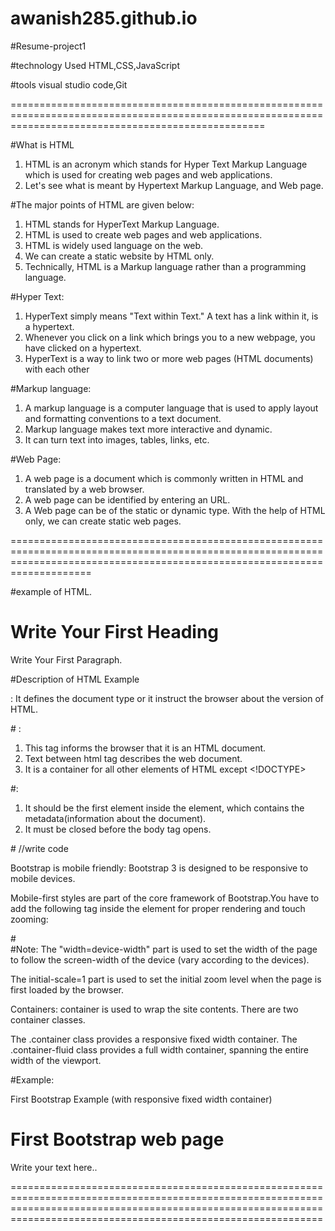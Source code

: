 # awanish285.github.io
#Resume-project1




#technology Used
HTML,CSS,JavaScript

#tools
visual studio code,Git

========================================================================================================================================================


#What is HTML
1) HTML is an acronym which stands for Hyper Text Markup Language which is used for creating web pages and web applications. 
2) Let's see what is meant by Hypertext Markup Language, and Web page.

#The major points of HTML are given below:


1) HTML stands for HyperText Markup Language.
2) HTML is used to create web pages and web applications.
3) HTML is widely used language on the web.
4) We can create a static website by HTML only.
5) Technically, HTML is a Markup language rather than a programming language.

#Hyper Text: 
1) HyperText simply means "Text within Text." A text has a link within it, is a hypertext. 
2) Whenever you click on a link which brings you to a new webpage, you have clicked on a hypertext. 
3) HyperText is a way to link two or more web pages (HTML documents) with each other


#Markup language: 
1) A markup language is a computer language that is used to apply layout and formatting conventions to a text document. 
2) Markup language makes text more interactive and dynamic. 
3) It can turn text into images, tables, links, etc.


#Web Page: 
1) A web page is a document which is commonly written in HTML and translated by a web browser. 
2) A web page can be identified by entering an URL. 
3) A Web page can be of the static or dynamic type. With the help of HTML only, we can create static web pages.

================================================================================================================================================================================

#example of HTML.

<!DOCTYPE>  
<html>  
<head>  
<title>Web page title</title>  
</head>  
<body>  
<h1>Write Your First Heading</h1>  
<p>Write Your First Paragraph.</p>  
</body>  
</html>


#Description of HTML Example

<!DOCTYPE>: It defines the document type or it instruct the browser about the version of HTML.

#<html > :

1) This tag informs the browser that it is an HTML document. 
2) Text between html tag describes the web document. 
3) It is a container for all other elements of HTML except <!DOCTYPE>


#<head>:

1) It should be the first element inside the <html> element, which contains the metadata(information about the document). 
2) It must be closed before the body tag opens.


#<title>:
 
1) As its name suggested, it is used to add title of that HTML page which appears at the top of the browser window. 
2) It must be placed inside the head tag and should close immediately. (Optional)


#<body> : 

1) Text between body tag describes the body content of the page that is visible to the end user. 
2) This tag contains the main content of the HTML document.

#<h1> : 

Text between <h1> tag describes the first level heading of the webpage.

#<p> : 

Text between <p> tag describes the paragraph of the webpage.



#Features of HTML

1) It is a very easy and simple language. It can be easily understood and modified.

2) It is very easy to make an effective presentation with HTML because it has a lot of formatting tags.

3) It is a markup language, so it provides a flexible way to design web pages along with the text.

4) It facilitates programmers to add a link on the web pages (by html anchor tag), so it enhances the interest of browsing of the user.

5) It is platform-independent because it can be displayed on any platform like Windows, Linux, and Macintosh, etc.

6) It facilitates the programmer to add Graphics, Videos, and Sound to the web pages which makes it more attractive and interactive.

7) HTML is a case-insensitive language, which means we can use tags either in lower-case or upper-case.


=================================================================================================================================================================================
#CSS:

The major points of CSS are given below:

1) CSS stands for Cascading Style Sheet.
2) CSS is used to design HTML tags.
3) CSS is a widely used language on the web.
4) HTML, CSS and JavaScript are used for web designing. It helps the web designers to apply style on HTML tags.



#What is CSS
1) CSS stands for Cascading Style Sheets. 
2) It is a style sheet language which is used to describe the look and formatting of a document written in markup language. 
3) It provides an additional feature to HTML. It is generally used with HTML to change the style of web pages and user interfaces. 
4) It can also be used with any kind of XML documents including plain XML, SVG and XUL.
5) CSS is used along with HTML and JavaScript in most websites to create user interfaces for web applications and user interfaces for many mobile applications.


#What does CSS do
1) You can add new looks to your old HTML documents.
2) You can completely change the look of your website with only a few changes in CSS code.



#Why use CSS
These are the three major benefits of CSS:

1) Solves a big problem
2) Before CSS, tags like font, color, background style, element alignments, border and size had to be repeated on every web page. 
3) This was a very long process. 
#For example: 
If you are developing a large website where fonts and color information are added on every single page, it will be become a long and expensive process. CSS was created to solve this problem. 
It was a W3C recommendation.

# 2) Saves a lot of time
CSS style definitions are saved in external CSS files so it is possible to change the entire website by changing just one file.

# 3) Provide more attributes
CSS provides more detailed attributes than plain HTML to define the look and feel of the website.


#CSS Syntax
A CSS rule set contains a selector and a declaration block.

# CSS syntax Example:

h1{color:yelow; font-size:11px;}


#Selector: 
Selector indicates the HTML element you want to style. It could be any tag like <h1>, <title> etc.


#Declaration Block: 

The declaration block can contain one or more declarations separated by a semicolon. For the above example, there are two declarations:

color: yellow;
font-size: 11 px;
Each declaration contains a property name and value, separated by a colon.

#Property: 
A Property is a type of attribute of HTML element. It could be color, border etc.

#Value: 

Values are assigned to CSS properties. In the above example, value "yellow" is assigned to color property.

======================================================================================================================================================
#javaScript:

1) JavaScript is an object-based scripting language which is lightweight and cross-platform.

2) JavaScript is not a compiled language, but it is a translated language. The JavaScript Translator (embedded in the browser) is responsible for translating the JavaScript code for the web browser.

#What is JavaScript:
1) JavaScript (js) is a light-weight object-oriented programming language which is used by several websites for scripting the webpages. 
2) It is an interpreted, full-fledged programming language that enables dynamic interactivity on websites when applied to an HTML document. 
3) It was introduced in the year 1995 for adding programs to the webpages in the Netscape Navigator browser. 
4) Since then, it has been adopted by all other graphical web browsers. With JavaScript, users can build modern web applications to interact directly without reloading the page every time. 
5) The traditional website uses js to provide several forms of interactivity and simplicity.




#Features of JavaScript
#There are following features of JavaScript:

1) All popular web browsers support JavaScript as they provide built-in execution environments.
2) JavaScript follows the syntax and structure of the C programming language. Thus, it is a structured programming language.
3) JavaScript is a weakly typed language, where certain types are implicitly cast (depending on the operation).
4) JavaScript is an object-oriented programming language that uses prototypes rather than using classes for inheritance.
5) It is a light-weighted and interpreted language.
6) It is a case-sensitive language.
7) JavaScript is supportable in several operating systems including, Windows, macOS, etc.
8) It provides good control to the users over the web browsers.


# Application of JavaScript
JavaScript is used to create interactive websites. It is mainly used for:

1) Client-side validation,
2) Dynamic drop-down menus,
3) Displaying date and time,
4) Displaying pop-up windows and dialog boxes (like an alert dialog box, confirm dialog box and prompt dialog box),
5) Displaying clocks etc.

#JavaScript Example

<script>  
document.write("Hello JavaScript by JavaScript");  
</script> 

1) The script tag specifies that we are using JavaScript.

2) The text/javascript is the content type that provides information to the browser about the data.

3) The document.write() function is used to display dynamic content through JavaScript.

# Places to put JavaScript code

1) Between the body tag of html
2) Between the head tag of html
3) In .js file (external javaScript)

# JavaScript Example : code between the body tag
In the above example, we have displayed the dynamic content using JavaScript. Let’s see the simple example of JavaScript that displays alert dialog box.

<script type="text/javascript">  
 alert("Hello Javatpoint");  
</script> 



# JavaScript Example : code between the head tag
1) Let’s see the same example of displaying alert dialog box of JavaScript that is contained inside the head tag.

2) In this example, we are creating a function msg(). To create function in JavaScript, you need to write function with function_name as given below.

3) To call function, you need to work on event. Here we are using onclick event to call msg() function. 


<html>  
<head>  
<script type="text/javascript">  
function msg(){  
 alert("Hello Javatpoint");  
}  
</script>  
</head>  
<body>  
<p>Welcome to JavaScript</p>  
<form>  
<input type="button" value="click" onclick="msg()"/>  
</form>  
</body>  
</html>  


#External JavaScript file
1) We can create external JavaScript file and embed it in many html page.

2) It provides code re usability because single JavaScript file can be used in several html pages.

3) An external JavaScript file must be saved by .js extension. It is recommended to embed all JavaScript files into a single file. It increases the speed of the webpage.

#message.js

function msg(){  
 alert("Hello Javatpoint");  
}  


<html>  
<head>  
<script type="text/javascript" src="message.js"></script>  
</head>  
<body>  
<p>Welcome to JavaScript</p>  
<form>  
<input type="button" value="click" onclick="msg()"/>  
</form>  
</body>  
</html>  

#Advantages of External JavaScript
There will be following benefits if a user creates an external javascript:

1) It helps in the reusability of code in more than one HTML file.
2) It allows easy code readability.
3) It is time-efficient as web browsers cache the external js files, which further reduces the page loading time.
4) It enables both web designers and coders to work with html and js files parallelly and separately, i.e., without facing any code conflictions.
5) The length of the code reduces as only we need to specify the location of the js file.



#Disadvantages of External JavaScript
There are the following disadvantages of external files:

1) The stealer may download the coder's code using the url of the js file.
2) If two js files are dependent on one another, then a failure in one file may affect the execution of the other dependent file.
3) The web browser needs to make an additional http request to get the js code.
4) A tiny to a large change in the js code may cause unexpected results in all its dependent files.
5) We need to check each file that depends on the commonly created external javascript file.
6) If it is a few lines of code, then better to implement the internal javascript code.


#Disadvantages of External JavaScript
There are the following disadvantages of external files:

1) The stealer may download the coder's code using the url of the js file.
2) If two js files are dependent on one another, then a failure in one file may affect the execution of the other dependent file.
3) The web browser needs to make an additional http request to get the js code.
4) A tiny to a large change in the js code may cause unexpected results in all its dependent files.
5) We need to check each file that depends on the commonly created external javascript file.
6) If it is a few lines of code, then better to implement the internal javascript code.

===============================================================================================================================================================================================
#Git

#What is Git?
1) Git is an open-source distributed version control system. 
2) It is designed to handle minor to major projects with high speed and efficiency. 
3) It is developed to co-ordinate the work among the developers. The version control allows us to track and work together with our team members at the same workspace.

#Features of GitHub
GitHub is a place where programmers and designers work together. 
They collaborate, contribute, and fix bugs together. It hosts plenty of open source projects and codes of various programming languages.

#Some of its significant features are as follows.

1) Collaboration
2) Integrated issue and bug tracking
3) Graphical representation of branches
4) Git repositories hosting
5) Project management
6) Team management
7) Code hosting
8) Track and assign tasks
9) Conversations
10) Wikisc


#Benefits of GitHub
GitHub can be separated as the Git and the Hub. GitHub service includes access controls as well as collaboration features like task management, repository hosting, and team management.

The key benefits of GitHub are as follows.

1) It is easy to contribute to open source projects via GitHub.
2) It helps to create an excellent document.
3) You can attract recruiter by showing off your work. If you have a profile on GitHub, you will have a higher chance of being recruited.
4) It allows your work to get out there in front of the public.
5) You can track changes in your code across versions.


#Why is git needed?

1) When a team works on real-life projects, git helps ensure no code conflicts between the developers. 
2) Furthermore, the project requirements change often. So a git manages all the versions. If needed, we can also go back to the original code. 
3) The concept of branching allows several projects to run in the same codebase.

#Git Terminology
#Branch
1) A branch is a version of the repository that diverges from the main working project. 
2) It is an essential feature available in most modern version control systems. A Git project can have more than one branch. 
3) We can perform many operations on Git branch-like rename, list, delete, etc.

#Checkout
1) In Git, the term checkout is used for the act of switching between different versions of a target entity. 
2) The git checkout command is used to switch between branches in a repository.

#Cherry-Picking
1) Cherry-picking in Git is meant to apply some commit from one branch into another branch. 
2) In case you made a mistake and committed a change into the wrong branch, but do not want to merge the whole branch. 
3) You can revert the commit and cherry-pick it on another branch.

#Clone
1) The git clone is a Git command-line utility. It is used to make a copy of the target repository or clone it. 
2) If I want a local copy of my repository from GitHub, this tool allows creating a local copy of that repository on your local directory from the repository URL.

#Fetch
1) It is used to fetch branches and tags from one or more other repositories, along with the objects necessary to complete their histories. 
2) It updates the remote-tracking branches.

#HEAD
1) HEAD is the representation of the last commit in the current checkout branch. 
2) We can think of the head like a current branch. When you switch branches with git checkout, the HEAD revision changes, and points the new branch.

#Master
1) Master is a naming convention for Git branch. It's a default branch of Git. 
2) After cloning a project from a remote server, the resulting local repository contains only a single local branch. This branch is called a "master" branch. It means that "master" is a repository's "default" branch.

#Merge
1) Merging is a process to put a forked history back together. 
2) The git merge command facilitates you to take the data created by git branch and integrate them into a single branch.

#Origin
1) In Git, "origin" is a reference to the remote repository from a project was initially cloned. 
2) More precisely, it is used instead of that original repository URL to make referencing much easier.

#Git Revert
1) In Git, the term revert is used to revert some commit. To revert a commit, git revert command is used. 
2) It is an undo type command. However, it is not a traditional undo alternative.

#Git Reset
1) In Git, the term reset stands for undoing changes. The git reset command is used to reset the changes. 
2) The git reset command has three core forms of invocation. These forms are as follows.

a) Soft
b) Mixed
c) Hard
#Git Ignore
1) In Git, the term ignore used to specify intentionally untracked files that Git should ignore. 
2) It doesn't affect the Files that already tracked by Git.



==================================================================================================================================================================================================================
#Bootstrap

What is Bootstrap?

1) Bootstrap is the most popular HTML, CSS and JavaScript framework for developing a responsive and mobile friendly website.
2) It is absolutely free to download and use.
3) It is a front-end framework used for easier and faster web development.
4) It includes HTML and CSS based design templates for typography, forms, buttons, tables, navigation, modals, image carousels and many others.
5) It can also use JavaScript plug-ins.
6) It facilitates you to create responsive designs.



#Why use Bootstrap
#Following are the main advantage of Bootstrap:

1) It is very easy to use. Anybody having basic knowledge of HTML and CSS can use Bootstrap.
2) It facilitates users to develop a responsive website.
3) It is compatible on most of browsers like Chrome, Firefox, Internet Explorer, Safari and Opera etc.



#What is a responsive website
A website is called responsive website which can automatically adjust itself to look good on all devices, from smart phones to desktops etc.


#What Bootstrap package contains
Scaffolding: Bootstrap provides a basic structure with Grid System, link styles, and background.

CSS: Bootstrap comes with the feature of global CSS settings, fundamental HTML elements style and an advanced grid system.

Components: Bootstrap contains a lot of reusable components built to provide iconography, dropdowns, navigation, alerts, pop-overs, and much more.

JavaScript Plugins: Bootstrap also contains a lot of custom jQuery plugins. You can easily include them all, or one by one.

Customize: Bootstrap components are customizable and you can customize Bootstrap's components, LESS variables, and jQuery plugins to get your own style.


#What is Bootstrap 4?
Bootstrap is the newest and latest version of Bootstrap. It is the most popular HTML, CSS, JavaScript framework for developing responsive, mobile first websites.

#Bootstrap 3 vs. Bootstrap 4
1) Bootstrap 4 has some new components, faster stylesheet, more buttons, effects and more responsiveness.

2) Bootstrap 4 supports some the latest, stable releases of all major browsers and platforms.


#First Bootstrap Example
Add the HTML 5 doctype: Bootstrap uses HTML elements and CSS properties, so you have to add the HTML 5 doctype at the beginning of the page with lang attribute and correct character set.

#Example:

<!DOCTYPE html>    
<html lang="en">    
<head><meta http-equiv="Content-Type" content="text/html; charset=windows-1252">  
    
<title>Any title</title>    
</head>    
<body>    
//write code    
</body>    
</html>   


Bootstrap is mobile friendly: Bootstrap 3 is designed to be responsive to mobile devices.

Mobile-first styles are part of the core framework of Bootstrap.You have to add the following <meta> tag inside the <head> element for proper rendering and touch zooming:



#<meta name="viewport" content="width=device-width, initial-scale=1">  
#Note: 
The "width=device-width" part is used to set the width of the page to follow the screen-width of the device (vary according to the devices).

The initial-scale=1 part is used to set the initial zoom level when the page is first loaded by the browser.

Containers: container is used to wrap the site contents. There are two container classes.

The .container class provides a responsive fixed width container.
The .container-fluid class provides a full width container, spanning the entire width of the viewport.

#Example:

First Bootstrap Example (with responsive fixed width container)
<!DOCTYPE html>  
<html lang="en">  
<head>  
  <title>This is a Bootstrap example</title>  
    
  <meta name="viewport" content="width=device-width, initial-scale=1">  
  <link rel="stylesheet" href="https://maxcdn.bootstrapcdn.com/bootstrap/3.3.6/css/bootstrap.min.css">  
</head>  
<body>  
<div class="container">  
  <h1> First Bootstrap web page</h1>  
  <p>Write your text here..</p>   
</div>  
  
  <script src="https://ajax.googleapis.com/ajax/libs/jquery/1.12.0/jquery.min.js"></script>  
  <script src="https://maxcdn.bootstrapcdn.com/bootstrap/3.3.6/js/bootstrap.min.js"></script>  
</body>  
</html>  

========================================================================================================================================================================================================================